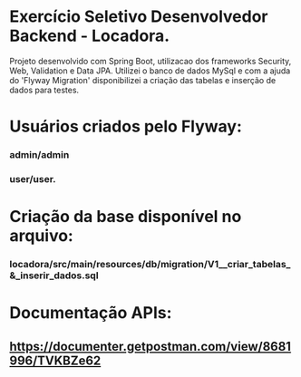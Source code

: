 # Exercício Seletivo Desenvolvedor Backend - Locadora.
Projeto desenvolvido com Spring Boot, utilizacao dos frameworks Security, Web, Validation e Data JPA.
Utilizei o banco de dados MySql e com a ajuda do 'Flyway Migration' disponibilizei a criação das tabelas e inserção de dados para testes.
# Usuários criados pelo Flyway: 
### admin/admin
### user/user.
# Criação da base disponível no arquivo: 
### locadora/src/main/resources/db/migration/V1__criar_tabelas_&_inserir_dados.sql
# Documentação APIs:
## https://documenter.getpostman.com/view/8681996/TVKBZe62
